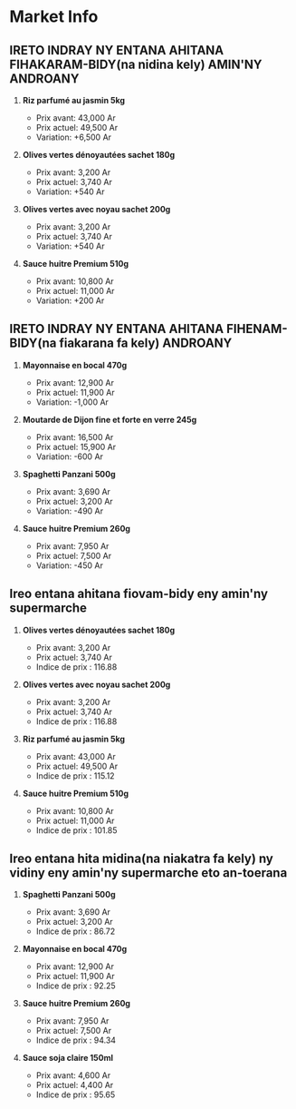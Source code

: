 # Market Info

## IRETO INDRAY NY ENTANA AHITANA FIHAKARAM-BIDY(na nidina kely) AMIN'NY ANDROANY

1. **Riz parfumé au jasmin 5kg**
   - Prix avant: 43,000 Ar
   - Prix actuel: 49,500 Ar
   - Variation: +6,500 Ar

2. **Olives vertes dénoyautées sachet 180g**
   - Prix avant: 3,200 Ar
   - Prix actuel: 3,740 Ar
   - Variation: +540 Ar

3. **Olives vertes avec noyau sachet 200g**
   - Prix avant: 3,200 Ar
   - Prix actuel: 3,740 Ar
   - Variation: +540 Ar

4. **Sauce huitre Premium 510g**
   - Prix avant: 10,800 Ar
   - Prix actuel: 11,000 Ar
   - Variation: +200 Ar

## IRETO INDRAY NY ENTANA AHITANA FIHENAM-BIDY(na fiakarana fa kely) ANDROANY

1. **Mayonnaise en bocal 470g**
   - Prix avant: 12,900 Ar
   - Prix actuel: 11,900 Ar
   - Variation: -1,000 Ar

2. **Moutarde de Dijon fine et forte en verre 245g**
   - Prix avant: 16,500 Ar
   - Prix actuel: 15,900 Ar
   - Variation: -600 Ar

3. **Spaghetti Panzani 500g**
   - Prix avant: 3,690 Ar
   - Prix actuel: 3,200 Ar
   - Variation: -490 Ar

4. **Sauce huitre Premium 260g**
   - Prix avant: 7,950 Ar
   - Prix actuel: 7,500 Ar
   - Variation: -450 Ar

## Ireo entana ahitana fiovam-bidy eny amin'ny supermarche

1. **Olives vertes dénoyautées sachet 180g**
   - Prix avant: 3,200 Ar
   - Prix actuel: 3,740 Ar
   - Indice de prix : 116.88

2. **Olives vertes avec noyau sachet 200g**
   - Prix avant: 3,200 Ar
   - Prix actuel: 3,740 Ar
   - Indice de prix : 116.88

3. **Riz parfumé au jasmin 5kg**
   - Prix avant: 43,000 Ar
   - Prix actuel: 49,500 Ar
   - Indice de prix : 115.12

4. **Sauce huitre Premium 510g**
   - Prix avant: 10,800 Ar
   - Prix actuel: 11,000 Ar
   - Indice de prix : 101.85

## Ireo entana hita midina(na niakatra fa kely) ny vidiny eny amin'ny supermarche eto an-toerana

1. **Spaghetti Panzani 500g**
   - Prix avant: 3,690 Ar
   - Prix actuel: 3,200 Ar
   - Indice de prix : 86.72

2. **Mayonnaise en bocal 470g**
   - Prix avant: 12,900 Ar
   - Prix actuel: 11,900 Ar
   - Indice de prix : 92.25

3. **Sauce huitre Premium 260g**
   - Prix avant: 7,950 Ar
   - Prix actuel: 7,500 Ar
   - Indice de prix : 94.34

4. **Sauce soja claire 150ml**
   - Prix avant: 4,600 Ar
   - Prix actuel: 4,400 Ar
   - Indice de prix : 95.65


